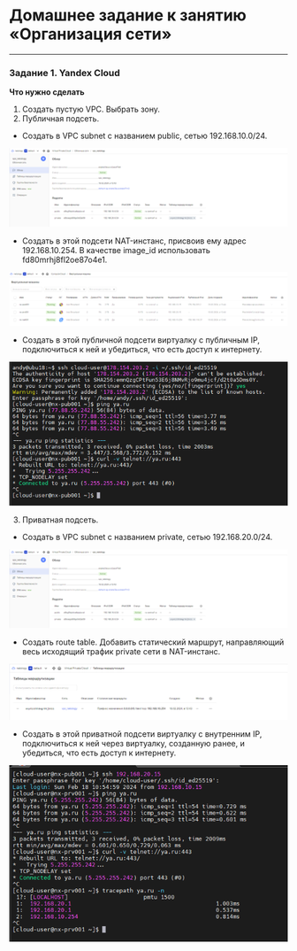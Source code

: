 # Домашнее задание к занятию «Организация сети»
---
### Задание 1. Yandex Cloud 

**Что нужно сделать**

1. Создать пустую VPC. Выбрать зону.
2. Публичная подсеть.

 - Создать в VPC subnet с названием public, сетью 192.168.10.0/24.  

![](/15.1/images/03-subnet_routing.png)  

 - Создать в этой подсети NAT-инстанс, присвоив ему адрес 192.168.10.254. В качестве image_id использовать fd80mrhj8fl2oe87o4e1.  

![](/15.1/images/02-instance.png)  

 - Создать в этой публичной подсети виртуалку с публичным IP, подключиться к ней и убедиться, что есть доступ к интернету.  

![](/15.1/images/02-vm.png)  

3. Приватная подсеть.
 - Создать в VPC subnet с названием private, сетью 192.168.20.0/24.  

![](/15.1/images/03-subnet_routing.png)  

 - Создать route table. Добавить статический маршрут, направляющий весь исходящий трафик private сети в NAT-инстанс.  

![](/15.1/images/03-routing.png)  

 - Создать в этой приватной подсети виртуалку с внутренним IP, подключиться к ней через виртуалку, созданную ранее, и убедиться, что есть доступ к интернету.  

![](/15.1/images/03-vm.png)  